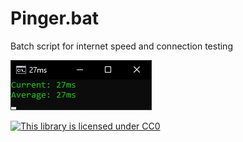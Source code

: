 # Pinger.bat
Batch script for internet speed and connection testing

![screenshot](https://raw.githubusercontent.com/FivosM/Pinger/main/screenshot.png)

[![This library is licensed under CC0](https://licensebuttons.net/p/zero/1.0/88x31.png "This code is licensed under CC0")](https://raw.githubusercontent.com/FivosM/Pinger.bat/main/LICENSE)
